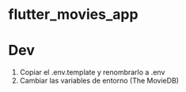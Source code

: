 # flutter_movies_app

# Dev
1. Copiar el .env.template y renombrarlo a .env
2. Cambiar las variables de entorno (The MovieDB)

